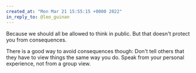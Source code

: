 ```yaml
---
created_at: "Mon Mar 21 15:55:15 +0000 2022"
in_reply_to: @leo_guinan
---
```


Because we should all be allowed to think in public. But that doesn't protect you from consequences.

There is a good way to avoid consequences though:
Don't tell others that they have to view things the same way you do.
Speak from your personal experience, not from a group view.
